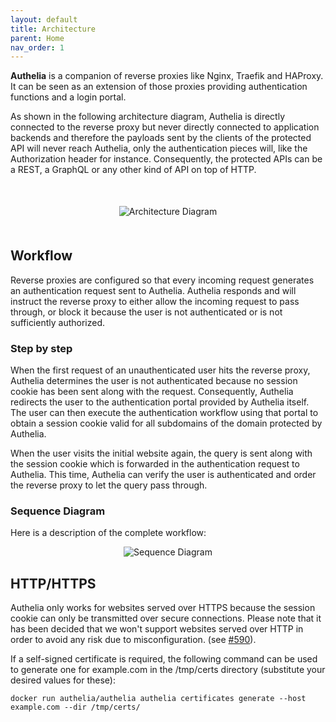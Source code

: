 ```yaml
---
layout: default
title: Architecture
parent: Home
nav_order: 1
---
```


**Authelia** is a companion of reverse proxies like Nginx, Traefik and HAProxy. It can be seen as an extension of those
proxies providing authentication functions and a login portal.

As shown in the following architecture diagram, Authelia is directly connected to the reverse proxy but never directly
connected to application backends and therefore the payloads sent by the clients of the protected API will never reach
Authelia, only the authentication pieces will, like the Authorization header for instance. Consequently, the protected
APIs can be a REST, a GraphQL or any other kind of API on top of HTTP.

<p align="center" style="margin:50px">
  <img alt="Architecture Diagram" src="../images/archi.png"/>
</p>

## Workflow

Reverse proxies are configured so that every incoming request generates an authentication request sent to Authelia.
Authelia responds and will instruct the reverse proxy to either allow the incoming request to pass through, or block it
because the user is not authenticated or is not sufficiently authorized.

### Step by step

When the first request of an unauthenticated user hits the reverse proxy, Authelia determines the user is not
authenticated because no session cookie has been sent along with the request. Consequently, Authelia redirects the user
to the authentication portal provided by Authelia itself. The user can then execute the authentication workflow using
that portal to obtain a session cookie valid for all subdomains of the domain protected by Authelia.

When the user visits the initial website again, the query is sent along with the session cookie which is forwarded in
the authentication request to Authelia. This time, Authelia can verify the user is authenticated and order the reverse
proxy to let the query pass through.

### Sequence Diagram

Here is a description of the complete workflow:

<p align="center">
  <img alt="Sequence Diagram" src="../images/sequence-diagram.png"/>
</p>

## HTTP/HTTPS

Authelia only works for websites served over HTTPS because the session cookie can only be transmitted over secure
connections. Please note that it has been decided that we won't support websites served over HTTP in order to avoid any
risk due to misconfiguration. (see [#590](https://github.com/authelia/authelia/issues/590)).

If a self-signed certificate is required, the following command can be used to generate one for example.com in the
/tmp/certs directory (substitute your desired values for these):

```shell
docker run authelia/authelia authelia certificates generate --host example.com --dir /tmp/certs/
```
